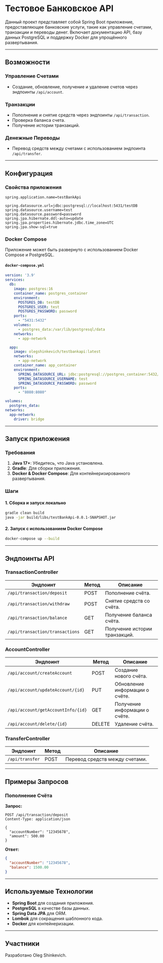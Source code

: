 # Тестовое Банковское API

Данный проект представляет собой Spring Boot приложение, предоставляющее банковские услуги, такие как управление счетами, транзакции и переводы денег. Включает документацию API, базу данных PostgreSQL и поддержку Docker для упрощённого развертывания.

---

## Возможности

### Управление Счетами
- Создание, обновление, получение и удаление счетов через эндпоинты `/api/account`.

### Транзакции
- Пополнение и снятие средств через эндпоинты `/api/transaction`.
- Проверка баланса счета.
- Получение истории транзакций.

### Денежные Переводы
- Перевод средств между счетами с использованием эндпоинта `/api/transfer`.

---

## Конфигурация

### Свойства приложения
```properties
spring.application.name=testBankApi

spring.datasource.url=jdbc:postgresql://localhost:5431/testDB
spring.datasource.username=test
spring.datasource.password=password
spring.jpa.hibernate.ddl-auto=update
spring.jpa.properties.hibernate.jdbc.time_zone=UTC
spring.jpa.show-sql=true
```

### Docker Compose
Приложение может быть развернуто с использованием Docker Compose и PostgreSQL.

#### `docker-compose.yml`
```yaml
version: '3.9'
services:
  db:
    image: postgres:16
    container_name: postgres_container
    environment:
      POSTGRES_DB: testDB
      POSTGRES_USER: test
      POSTGRES_PASSWORD: password
    ports:
      - "5431:5432"
    volumes:
      - postgres_data:/var/lib/postgresql/data
    networks:
      - app-network

  app:
    image: olegshinkevich/testbankapi:latest
    networks:
      - app-network
    container_name: app_container
    environment:
      SPRING_DATASOURCE_URL: jdbc:postgresql://postgres_container:5432/testDB
      SPRING_DATASOURCE_USERNAME: test
      SPRING_DATASOURCE_PASSWORD: password
    ports:
      - "8080:8080"

volumes:
  postgres_data:
networks:
  app-network:
    driver: bridge
```

---

## Запуск приложения

### Требования
1. **Java 17+**: Убедитесь, что Java установлена.
2. **Gradle**: Для сборки приложения.
3. **Docker & Docker Compose**: Для контейнеризированного развертывания.

### Шаги

#### 1. Сборка и запуск локально
```bash
gradle clean build
java -jar build/libs/testBankApi-0.0.1-SNAPSHOT.jar
```

#### 2. Запуск с использованием Docker Compose
```bash
docker-compose up --build
```

---

## Эндпоинты API

### TransactionController
| Эндпоинт                  | Метод | Описание                         |
|---------------------------|-------|-----------------------------------|
| `/api/transaction/deposit` | POST  | Пополнение счёта.                |
| `/api/transaction/withdraw`| POST  | Снятие средств со счёта.         |
| `/api/transaction/balance` | GET   | Получение баланса счёта.         |
| `/api/transaction/transactions` | GET | Получение истории транзакций.    |

### AccountController
| Эндпоинт                        | Метод | Описание                         |
|----------------------------------|-------|-----------------------------------|
| `/api/account/createAccount`     | POST  | Создание нового счёта.           |
| `/api/account/updateAccount/{id}`| PUT   | Обновление информации о счёте.   |
| `/api/account/getAccountInfo/{id}`| GET  | Получение информации о счёте.    |
| `/api/account/delete/{id}`       | DELETE| Удаление счёта.                  |

### TransferController
| Эндпоинт       | Метод | Описание                |
|-----------------|-------|-------------------------|
| `/api/transfer` | POST  | Перевод средств между счетами. |

---

## Примеры Запросов

### Пополнение Счёта
**Запрос:**
```http
POST /api/transaction/deposit
Content-Type: application/json

{
  "accountNumber": "12345678",
  "amount": 500.00
}
```

**Ответ:**
```json
{
  "accountNumber": "12345678",
  "balance": 1500.00
}
```

---

## Используемые Технологии
- **Spring Boot** для создания приложения.
- **PostgreSQL** в качестве базы данных.
- **Spring Data JPA** для ORM.
- **Lombok** для сокращения шаблонного кода.
- **Docker** для контейнеризации.

---

## Участники
Разработано Oleg Shinkevich.


